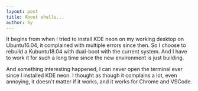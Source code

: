 ```yaml
---
layout: post
title: About shells...
author: Sy
---
```


It begins from when I tried to install KDE neon on my working desktop on Ubuntu16.04, it complained with multiple errors since then. So I choose to rebuild a Kubuntu18.04 with dual-boot with the current system. And I have to work it for such a long time since the new environment is just building.

And something interesting happened, I can never open the terminal ever since I installed KDE neon. I thought as though it complains a lot, even annoying, it doesn't matter if it works, and it works for Chrome and VSCode.